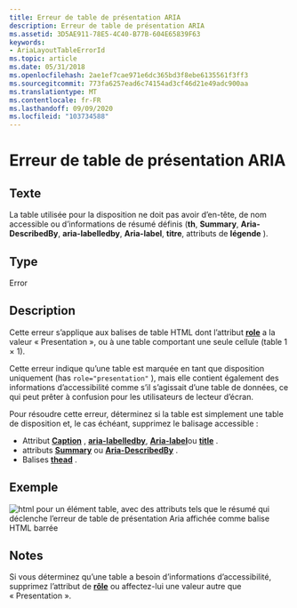 ```yaml
---
title: Erreur de table de présentation ARIA
description: Erreur de table de présentation ARIA
ms.assetid: 3D5AE911-78E5-4C40-B77B-604E65839F63
keywords:
- AriaLayoutTableErrorId
ms.topic: article
ms.date: 05/31/2018
ms.openlocfilehash: 2ae1ef7cae971e6dc365bd3f8ebe6135561f3ff3
ms.sourcegitcommit: 773fa6257ead6c74154ad3cf46d21e49adc900aa
ms.translationtype: MT
ms.contentlocale: fr-FR
ms.lasthandoff: 09/09/2020
ms.locfileid: "103734588"
---
```

# <a name="aria-presentation-table-error"></a>Erreur de table de présentation ARIA

## <a name="text"></a>Texte

La table utilisée pour la disposition ne doit pas avoir d’en-tête, de nom accessible ou d’informations de résumé définis (**th**, **Summary**, **Aria-DescribedBy**, **aria-labelledby**, **Aria-label**, **titre**, attributs de **légende** ).

## <a name="type"></a>Type

Error

## <a name="description"></a>Description

Cette erreur s’applique aux balises de table HTML dont l’attribut [**role**](https://developer.mozilla.org/docs/Web/HTML/Reference) a la valeur « Presentation », ou à une table comportant une seule cellule (table 1 × 1).

Cette erreur indique qu’une table est marquée en tant que disposition uniquement (has `role="presentation"` ), mais elle contient également des informations d’accessibilité comme s’il s’agissait d’une table de données, ce qui peut prêter à confusion pour les utilisateurs de lecteur d’écran.

Pour résoudre cette erreur, déterminez si la table est simplement une table de disposition et, le cas échéant, supprimez le balisage accessible :

-   Attribut [**Caption**](https://developer.mozilla.org/docs/Web/HTML/Element/caption) , [**aria-labelledby**](https://developer.mozilla.org/docs/Web/Accessibility/ARIA), [**Aria-label**](https://developer.mozilla.org/docs/Web/Accessibility/ARIA)ou [**title**](https://developer.mozilla.org/docs/Web/HTML/Global_attributes/title) .
-   attributs [**Summary**](https://www.bing.com/search?q=**summary**) ou [**Aria-DescribedBy**](https://developer.mozilla.org/docs/Web/Accessibility/ARIA) .
-   Balises [**thead**](https://developer.mozilla.org/docs/Web/HTML/Element/thead) .

## <a name="example"></a>Exemple

![html pour un élément table, avec des attributs tels que le résumé qui déclenche l’erreur de table de présentation Aria affichée comme balise HTML barrée ](images/aria-layout-table.png)

## <a name="remarks"></a>Notes

Si vous déterminez qu’une table a besoin d’informations d’accessibilité, supprimez l’attribut de [**rôle**](https://developer.mozilla.org/docs/Web/HTML/Reference) ou affectez-lui une valeur autre que « Presentation ».

 

 




